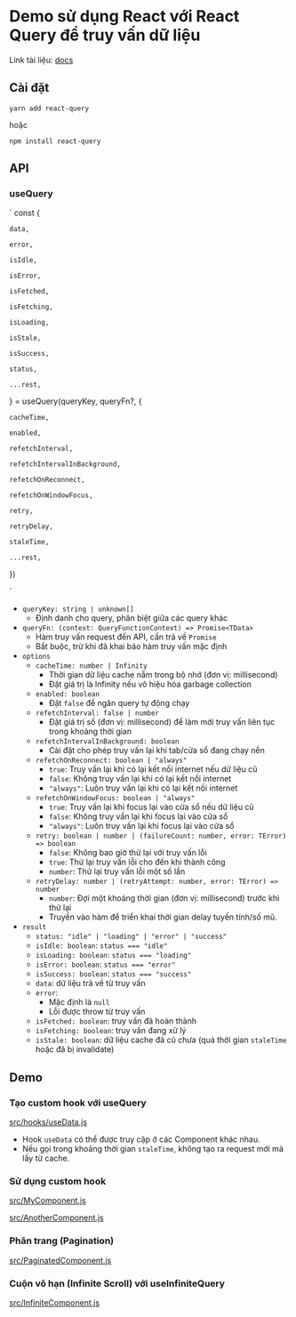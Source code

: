 # Demo sử dụng React với React Query để truy vấn dữ liệu

Link tài liệu: [docs](https://react-query.tanstack.com/overview)

## Cài đặt

`yarn add react-query`

hoặc

`npm install react-query`

## API

### useQuery
`
  const { 

    data, 

    error, 

    isIdle, 

    isError, 

    isFetched, 

    isFetching, 

    isLoading, 

    isStale, 

    isSuccess, 

    status, 

    ...rest, 

  } = useQuery(queryKey, queryFn?, { 

    cacheTime, 

    enabled, 

    refetchInterval, 

    refetchIntervalInBackground, 

    refetchOnReconnect, 

    refetchOnWindowFocus, 

    retry, 

    retryDelay, 

    staleTime, 

    ...rest, 

  }) 
  
`

- `queryKey: string | unknown[]`
  - Định danh cho query, phân biệt giữa các query khác
- `queryFn: (context: QueryFunctionContext) => Promise<TData>`
  - Hàm truy vấn request đến API, cần trả về `Promise`
  - Bắt buộc, trừ khi đã khai báo hàm truy vấn mặc định
- `options`
    - `cacheTime: number | Infinity`
      - Thời gian dữ liệu cache nằm trong bộ nhớ (đơn vị: millisecond)
      - Đặt giá trị là Infinity nếu vô hiệu hóa garbage collection
    - `enabled: boolean`
      - Đặt `false` để ngăn query tự động chạy
    - `refetchInterval: false | number`
      - Đặt giá trị số (đơn vị: millisecond) để làm mới truy vấn liên tục trong khoảng thời gian
    - `refetchIntervalInBackground: boolean`
      - Cài đặt cho phép truy vấn lại khi tab/cửa sổ đang chạy nền
    - `refetchOnReconnect: boolean | "always"`
      - `true`: Truy vấn lại khi có lại kết nối internet nếu dữ liệu cũ
      - `false`: Không truy vấn lại khi có lại kết nối internet
      - `"always"`: Luôn truy vấn lại khi có lại kết nối internet
    - `refetchOnWindowFocus: boolean | "always"`
      - `true`: Truy vấn lại khi focus lại vào cửa sổ nếu dữ liệu cũ
      - `false`: Không truy vấn lại khi focus lại vào cửa sổ
      - `"always"`: Luôn truy vấn lại khi focus lại vào cửa sổ
    - `retry: boolean | number | (failureCount: number, error: TError) => boolean`
      - `false`: Không bao giờ thử lại với truy vấn lỗi
      - `true`: Thử lại truy vấn lỗi cho đến khi thành công
      - `number`: Thử lại truy vấn lỗi một số lần
    - `retryDelay: number | (retryAttempt: number, error: TError) => number`
      - `number`: Đợi một khoảng thời gian (đơn vị: millisecond) trước khi thử lại
      - Truyền vào hàm để triển khai thời gian delay tuyến tính/số mũ.
- `result`
  - `status: "idle" | "loading" | "error" | "success"`
  - `isIdle: boolean`: `status === "idle"`
  - `isLoading: boolean`: `status === "loading"`
  - `isError: boolean`: `status === "error"`
  - `isSuccess: boolean`: `status === "success"`
  - `data`: dữ liệu trả về từ truy vấn
  - `error`:
    - Mặc định là `null`
    - Lỗi được throw từ truy vấn
  - `isFetched: boolean`: truy vấn đã hoàn thành
  - `isFetching: boolean`: truy vấn đang xử lý
  - `isStale: boolean`: dữ liệu cache đã cũ chưa (quá thời gian `staleTime` hoặc đã bị invalidate)


## Demo

### Tạo custom hook với useQuery

[src/hooks/useData.js](https://github.com/lqaxx7799/react-query-demo/tree/master/src/hooks/useData.js)

- Hook `useData` có thể được truy cập ở các Component khác nhau.
- Nếu gọi trong khoảng thời gian `staleTime`, không tạo ra request mới mà lấy từ cache.

### Sử dụng custom hook
[src/MyComponent.js](https://github.com/lqaxx7799/react-query-demo/tree/master/src/MyComponent.js) 

[src/AnotherComponent.js](https://github.com/lqaxx7799/react-query-demo/tree/master/src/AnotherComponent.js) 

### Phân trang (Pagination)
[src/PaginatedComponent.js](https://github.com/lqaxx7799/react-query-demo/tree/master/src/PaginatedComponent.js) 

### Cuộn vô hạn (Infinite Scroll) với useInfiniteQuery
[src/InfiniteComponent.js](https://github.com/lqaxx7799/react-query-demo/tree/master/src/InfiniteComponent.js) 
